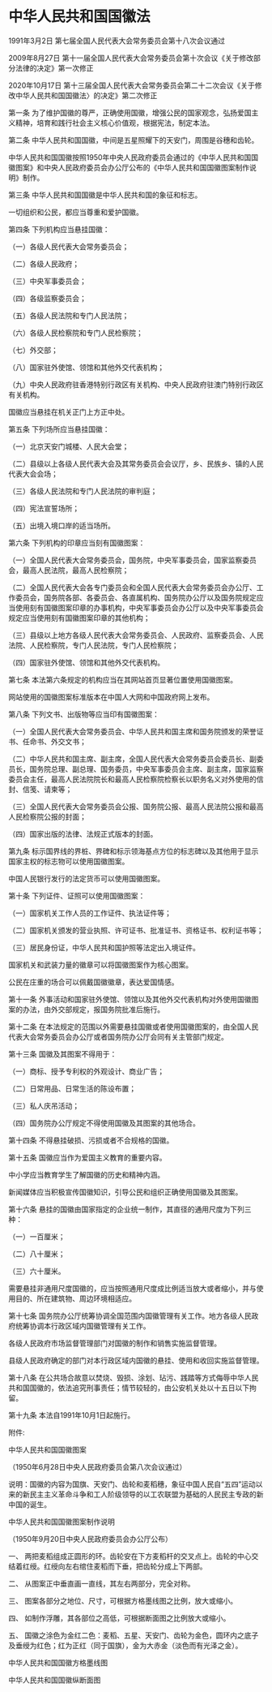 # 中华人民共和国国徽法

1991年3月2日 第七届全国人民代表大会常务委员会第十八次会议通过

2009年8月27日 第十一届全国人民代表大会常务委员会第十次会议《关于修改部分法律的决定》第一次修正

2020年10月17日 第十三届全国人民代表大会常务委员会第二十二次会议《关于修改中华人民共和国国徽法〉的决定》第二次修正



第一条 为了维护国徽的尊严，正确使用国徽，增强公民的国家观念，弘扬爱国主义精神，培育和践行社会主义核心价值观，根据宪法，制定本法。

第二条 中华人民共和国国徽，中间是五星照耀下的天安门，周围是谷穗和齿轮。

中华人民共和国国徽按照1950年中央人民政府委员会通过的《中华人民共和国国徽图案》和中央人民政府委员会办公厅公布的《中华人民共和国国徽图案制作说明》制作。

第三条 中华人民共和国国徽是中华人民共和国的象征和标志。

一切组织和公民，都应当尊重和爱护国徽。

第四条 下列机构应当悬挂国徽：

（一）各级人民代表大会常务委员会；

（二）各级人民政府；

（三）中央军事委员会；

（四）各级监察委员会；

（五）各级人民法院和专门人民法院；

（六）各级人民检察院和专门人民检察院；

（七）外交部；

（八）国家驻外使馆、领馆和其他外交代表机构；

（九）中央人民政府驻香港特别行政区有关机构、中央人民政府驻澳门特别行政区有关机构。

国徽应当悬挂在机关正门上方正中处。

第五条 下列场所应当悬挂国徽：

（一）北京天安门城楼、人民大会堂；

（二）县级以上各级人民代表大会及其常务委员会会议厅，乡、民族乡、镇的人民代表大会会场；

（三）各级人民法院和专门人民法院的审判庭；

（四）宪法宣誓场所；

（五）出境入境口岸的适当场所。

第六条 下列机构的印章应当刻有国徽图案：

（一）全国人民代表大会常务委员会，国务院，中央军事委员会，国家监察委员会，最高人民法院，最高人民检察院；

（二）全国人民代表大会各专门委员会和全国人民代表大会常务委员会办公厅、工作委员会，国务院各部、各委员会、各直属机构、国务院办公厅以及国务院规定应当使用刻有国徽图案印章的办事机构，中央军事委员会办公厅以及中央军事委员会规定应当使用刻有国徽图案印章的其他机构；

（三）县级以上地方各级人民代表大会常务委员会、人民政府、监察委员会、人民法院、人民检察院，专门人民法院，专门人民检察院；

（四）国家驻外使馆、领馆和其他外交代表机构。

第七条 本法第六条规定的机构应当在其网站首页显著位置使用国徽图案。

网站使用的国徽图案标准版本在中国人大网和中国政府网上发布。

第八条 下列文书、出版物等应当印有国徽图案：

（一）全国人民代表大会常务委员会、中华人民共和国主席和国务院颁发的荣誉证书、任命书、外交文书；

（二）中华人民共和国主席、副主席，全国人民代表大会常务委员会委员长、副委员长，国务院总理、副总理、国务委员，中央军事委员会主席、副主席，国家监察委员会主任，最高人民法院院长和最高人民检察院检察长以职务名义对外使用的信封、信笺、请柬等；

（三）全国人民代表大会常务委员会公报、国务院公报、最高人民法院公报和最高人民检察院公报的封面；

（四）国家出版的法律、法规正式版本的封面。

第九条 标示国界线的界桩、界碑和标示领海基点方位的标志碑以及其他用于显示国家主权的标志物可以使用国徽图案。

中国人民银行发行的法定货币可以使用国徽图案。

第十条 下列证件、证照可以使用国徽图案：

（一）国家机关工作人员的工作证件、执法证件等；

（二）国家机关颁发的营业执照、许可证书、批准证书、资格证书、权利证书等；

（三）居民身份证，中华人民共和国护照等法定出入境证件。

国家机关和武装力量的徽章可以将国徽图案作为核心图案。

公民在庄重的场合可以佩戴国徽徽章，表达爱国情感。

第十一条 外事活动和国家驻外使馆、领馆以及其他外交代表机构对外使用国徽图案的办法，由外交部规定，报国务院批准后施行。

第十二条 在本法规定的范围以外需要悬挂国徽或者使用国徽图案的，由全国人民代表大会常务委员会办公厅或者国务院办公厅会同有关主管部门规定。

第十三条 国徽及其图案不得用于：

（一）商标、授予专利权的外观设计、商业广告；

（二）日常用品、日常生活的陈设布置；

（三）私人庆吊活动；

（四）国务院办公厅规定不得使用国徽及其图案的其他场合。

第十四条 不得悬挂破损、污损或者不合规格的国徽。

第十五条 国徽应当作为爱国主义教育的重要内容。

中小学应当教育学生了解国徽的历史和精神内涵。

新闻媒体应当积极宣传国徽知识，引导公民和组织正确使用国徽及其图案。

第十六条 悬挂的国徽由国家指定的企业统一制作，其直径的通用尺度为下列三种：

（一）一百厘米；

（二）八十厘米；

（三）六十厘米。

需要悬挂非通用尺度国徽的，应当按照通用尺度成比例适当放大或者缩小，并与使用目的、所在建筑物、周边环境相适应。

第十七条 国务院办公厅统筹协调全国范围内国徽管理有关工作。地方各级人民政府统筹协调本行政区域内国徽管理有关工作。

各级人民政府市场监督管理部门对国徽的制作和销售实施监督管理。

县级人民政府确定的部门对本行政区域内国徽的悬挂、使用和收回实施监督管理。

第十八条 在公共场合故意以焚烧、毁损、涂划、玷污、践踏等方式侮辱中华人民共和国国徽的，依法追究刑事责任；情节较轻的，由公安机关处以十五日以下拘留。

第十九条 本法自1991年10月1日起施行。

附件:

中华人民共和国国徽图案

（1950年6月28日中央人民政府委员会第八次会议通过）

说明：国徽的内容为国旗、天安门、齿轮和麦稻穗，象征中国人民自“五四”运动以来的新民主主义革命斗争和工人阶级领导的以工农联盟为基础的人民民主专政的新中国的诞生。

中华人民共和国国徽图案制作说明

（1950年9月20日中央人民政府委员会办公厅公布）

一、 两把麦稻组成正圆形的环。齿轮安在下方麦稻杆的交叉点上。齿轮的中心交结着红绶。红绶向左右绾住麦稻而下垂，把齿轮分成上下两部。

二、 从图案正中垂直画一直线，其左右两部分，完全对称。

三、 图案各部分之地位、尺寸，可根据方格墨线图之比例，放大或缩小。

四、 如制作浮雕，其各部位之高低，可根据断面图之比例放大或缩小。

五、 国徽之涂色为金红二色：麦稻、五星、天安门、齿轮为金色，圆环内之底子及垂绶为红色；红为正红（同于国旗），金为大赤金（淡色而有光泽之金）。

中华人民共和国国徽方格墨线图

中华人民共和国国徽纵断面图